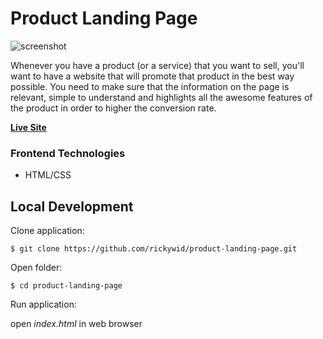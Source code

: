 # Product Landing Page
![screenshot](https://i.imgur.com/wXOSWIZ.png)

Whenever you have a product (or a service) that you want to sell, you'll want to have a website that will promote that product in the best way possible. You need to make sure that the information on the page is relevant, simple to understand and highlights all the awesome features of the product in order to higher the conversion rate.

**[Live Site](https://rickywid.github.io/product-landing-page/)**

### Frontend Technologies
- HTML/CSS

## Local Development

Clone application:

`$ git clone https://github.com/rickywid/product-landing-page.git`

Open folder:

`$ cd product-landing-page`

Run application:

open *index.html* in web browser
